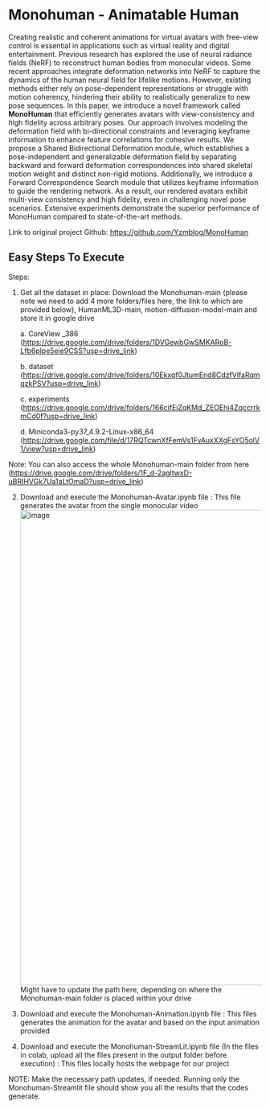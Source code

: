 # Monohuman - Animatable Human
Creating realistic and coherent animations for virtual avatars with free-view control is essential in applications such as virtual reality and digital entertainment. Previous research has explored the use of neural radiance fields (NeRF) to reconstruct human bodies from monocular videos. Some recent approaches integrate deformation networks into NeRF to capture the dynamics of the human neural field for lifelike motions. However, existing methods either rely on pose-dependent representations or struggle with motion coherency, hindering their ability to realistically generalize to new pose sequences. In this paper, we introduce a novel framework called **MonoHuman** that efficiently generates avatars with view-consistency and high fidelity across arbitrary poses. Our approach involves modeling the deformation field with bi-directional constraints and leveraging keyframe information to enhance feature correlations for cohesive results. We propose a Shared Bidirectional Deformation module, which establishes a pose-independent and generalizable deformation field by separating backward and forward deformation correspondences into shared skeletal motion weight and distinct non-rigid motions. Additionally, we introduce a Forward Correspondence Search module that utilizes keyframe information to guide the rendering network. As a result, our rendered avatars exhibit multi-view consistency and high fidelity, even in challenging novel pose scenarios. Extensive experiments demonstrate the superior performance of MonoHuman compared to state-of-the-art methods.

Link to original project Github: https://github.com/Yzmblog/MonoHuman

## Easy Steps To Execute
Steps:
1. Get all the dataset in place: Download the Monohuman-main (please note we need to add 4 more folders/files here, the link to which are provided below), HumanML3D-main, motion-diffusion-model-main and store it in google drive

      a. CoreView _386 (https://drive.google.com/drive/folders/1DVGewbGwSMKARoB-Lfb6plpe5eie9CSS?usp=drive_link)
   
      b. dataset (https://drive.google.com/drive/folders/10Ekxqf0JtumEnd8CdzfVlfaRqmqzkPSV?usp=drive_link)
   
      c. experiments (https://drive.google.com/drive/folders/166cifEjZqKMd_ZEOEhi4ZqccrrkmCd0f?usp=drive_link)
   
      d. Miniconda3-py37_4.9.2-Linux-x86_64 (https://drive.google.com/file/d/17RQTcwnXfFemVs1FvAuxXXgFsYO5olV1/view?usp=drive_link)
   
Note: You can also access the whole Monohuman-main folder from here (https://drive.google.com/drive/folders/1F_d-2agltwxD-uBRIHVGk7Ua1aLtOmaD?usp=drive_link)

2. Download and execute the Monohuman-Avatar.ipynb file : This file generates the avatar from the single monocular video
   <img width="946" alt="image" src="https://github.com/riyakalburgi/Monohuman---Animatable-Human/assets/56675842/c713d1f4-5d70-4836-9dc7-f09827a3ac71">
   Might have to update the path here, depending on where the Monohuman-main folder is placed within your drive

3. Download and execute the Monohuman-Animation.ipynb file : This files generates the animation for the avatar and based on the input animation provided
4. Download and execute the Monohuman-StreamLit.ipynb file (In the files in colab, upload all the files present in the output folder before execution) : This files locally hosts the webpage for our project

NOTE: Make the necessary path updates, if needed.
Running only the Monohuman-Streamlit file should show you all the results that the codes generate. 
